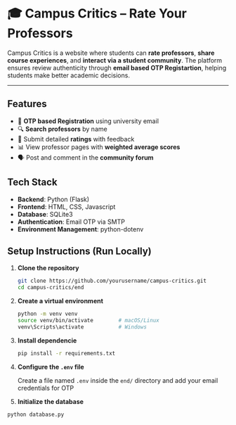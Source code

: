 # 🎓 Campus Critics – Rate Your Professors

Campus Critics is a website where students can **rate professors**, **share course experiences**, and **interact via a student community**. The platform ensures review authenticity through **email based OTP Registartion**, helping students make better academic decisions.

---

##  Features

- 🔐 **OTP based Registration** using university email 
- 🔍 **Search professors** by name
- 🌟 Submit detailed **ratings** with feedback
- 📊 View professor pages with **weighted average scores**
- 🗣️ Post and comment in the **community forum** 

## Tech Stack

- **Backend**: Python (Flask)  
- **Frontend**: HTML, CSS, Javascript 
- **Database**: SQLite3
- **Authentication**: Email OTP via SMTP  
- **Environment Management**: python-dotenv  


## Setup Instructions (Run Locally)

1. **Clone the repository**
   ```bash
   git clone https://github.com/yourusername/campus-critics.git
   cd campus-critics/end

2. **Create a virtual environment**

   ```bash
   python -m venv venv
   source venv/bin/activate        # macOS/Linux
   venv\Scripts\activate           # Windows

3. **Install dependencie**


   ```bash
   pip install -r requirements.txt
   
4. **Configure the `.env` file**

   Create a file named `.env` inside the `end/` directory and add your email credentials for OTP

   
5. **Initialize the database**

```bash
python database.py






   
